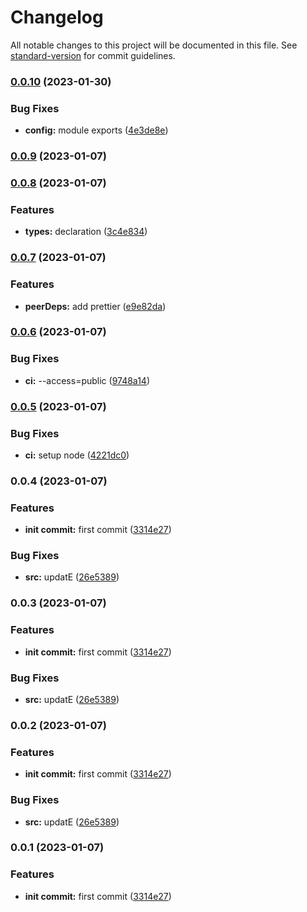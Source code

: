 # Changelog

All notable changes to this project will be documented in this file. See [standard-version](https://github.com/conventional-changelog/standard-version) for commit guidelines.

### [0.0.10](https://github.com/builderhub-platform/prettier-config/compare/v0.0.9...v0.0.10) (2023-01-30)


### Bug Fixes

* **config:** module exports ([4e3de8e](https://github.com/builderhub-platform/prettier-config/commit/4e3de8efec11e520f3b3c8ec98dd47cf5a7a113b))

### [0.0.9](https://github.com/builderhub-platform/prettier-config/compare/v0.0.8...v0.0.9) (2023-01-07)

### [0.0.8](https://github.com/builderhub-platform/prettier-config/compare/v0.0.7...v0.0.8) (2023-01-07)


### Features

* **types:** declaration ([3c4e834](https://github.com/builderhub-platform/prettier-config/commit/3c4e834daee145f65683ec2f2a83759c49a7ca2e))

### [0.0.7](https://github.com/builderhub-platform/prettier-config/compare/v0.0.6...v0.0.7) (2023-01-07)


### Features

* **peerDeps:** add prettier ([e9e82da](https://github.com/builderhub-platform/prettier-config/commit/e9e82da27b484c3819fcd83d3ac9d47c7b1665c4))

### [0.0.6](https://github.com/builderhub-platform/prettier-config/compare/v0.0.5...v0.0.6) (2023-01-07)


### Bug Fixes

* **ci:** --access=public ([9748a14](https://github.com/builderhub-platform/prettier-config/commit/9748a14f6a9cfdf41b0f2f9e57ab9c25d018a5ef))

### [0.0.5](https://github.com/builderhub-platform/prettier-config/compare/v0.0.4...v0.0.5) (2023-01-07)


### Bug Fixes

* **ci:** setup node ([4221dc0](https://github.com/builderhub-platform/prettier-config/commit/4221dc0176bc7da1faee063b51342ab75de09b88))

### 0.0.4 (2023-01-07)


### Features

* **init commit:** first commit ([3314e27](https://github.com/builderhub-platform/prettier-config/commit/3314e271100713326b3160858b78a6503171457d))


### Bug Fixes

* **src:** updatE ([26e5389](https://github.com/builderhub-platform/prettier-config/commit/26e5389681ff782434ef62c72a6f823bc4c4be88))

### 0.0.3 (2023-01-07)

### Features

- **init commit:** first commit ([3314e27](https://github.com/builderhub-platform/prettier-config/commit/3314e271100713326b3160858b78a6503171457d))

### Bug Fixes

- **src:** updatE ([26e5389](https://github.com/builderhub-platform/prettier-config/commit/26e5389681ff782434ef62c72a6f823bc4c4be88))

### 0.0.2 (2023-01-07)

### Features

- **init commit:** first commit ([3314e27](https://github.com/builderhub-platform/prettier-config/commit/3314e271100713326b3160858b78a6503171457d))

### Bug Fixes

- **src:** updatE ([26e5389](https://github.com/builderhub-platform/prettier-config/commit/26e5389681ff782434ef62c72a6f823bc4c4be88))

### 0.0.1 (2023-01-07)

### Features

- **init commit:** first commit ([3314e27](https://github.com/builderhub-platform/prettier-config/commit/3314e271100713326b3160858b78a6503171457d))
